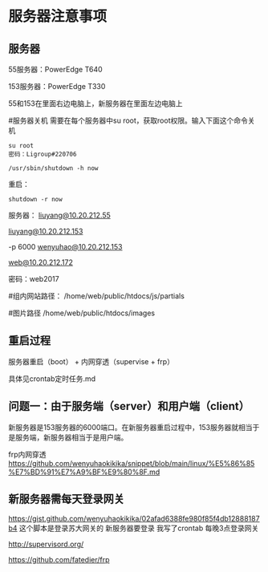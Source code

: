 # 服务器注意事项

## 服务器
55服务器：PowerEdge T640

153服务器：PowerEdge T330

55和153在里面右边电脑上，新服务器在里面左边电脑上



#服务器关机
需要在每个服务器中su root，获取root权限。输入下面这个命令关机

```
su root
密码：Ligroup#220706
```

```
/usr/sbin/shutdown -h now
```

重启：

```
shutdown -r now 
```



服务器：
liuyang@10.20.212.55

liuyang@10.20.212.153

-p 6000 wenyuhao@10.20.212.153

web@10.20.212.172

密码：web2017


#组内网站路径：
/home/web/public/htdocs/js/partials

#图片路径
/home/web/public/htdocs/images







## 重启过程
服务器重启（boot） + 内网穿透（supervise + frp）

具体见crontab定时任务.md

## 问题一：由于服务端（server）和用户端（client）
新服务器是153服务器的6000端口。在新服务器重启过程中，153服务器就相当于是服务端，新服务器相当于是用户端。

frp内网穿透
https://github.com/wenyuhaokikika/snippet/blob/main/linux/%E5%86%85%E7%BD%91%E7%A9%BF%E9%80%8F.md

## 新服务器需每天登录网关
https://gist.github.com/wenyuhaokikika/02afad6388fe980f85f4db12888187b4 这个脚本是登录苏大网关的 新服务器要登录 我写了crontab 每晚3点登录网关

http://supervisord.org/

https://github.com/fatedier/frp
